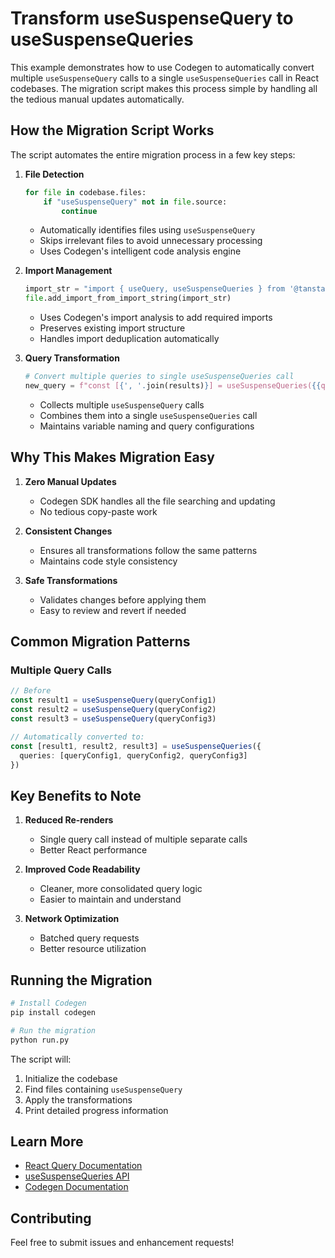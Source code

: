 # Transform useSuspenseQuery to useSuspenseQueries

This example demonstrates how to use Codegen to automatically convert multiple `useSuspenseQuery` calls to a single `useSuspenseQueries` call in React codebases. The migration script makes this process simple by handling all the tedious manual updates automatically.

## How the Migration Script Works

The script automates the entire migration process in a few key steps:

1. **File Detection**
   ```python
   for file in codebase.files:
       if "useSuspenseQuery" not in file.source:
           continue
   ```
   - Automatically identifies files using `useSuspenseQuery`
   - Skips irrelevant files to avoid unnecessary processing
   - Uses Codegen's intelligent code analysis engine

2. **Import Management**
   ```python
   import_str = "import { useQuery, useSuspenseQueries } from '@tanstack/react-query'"
   file.add_import_from_import_string(import_str)
   ```
   - Uses Codegen's import analysis to add required imports
   - Preserves existing import structure
   - Handles import deduplication automatically

3. **Query Transformation**
   ```python
   # Convert multiple queries to single useSuspenseQueries call
   new_query = f"const [{', '.join(results)}] = useSuspenseQueries({{queries: [{', '.join(queries)}]}})"
   ```
   - Collects multiple `useSuspenseQuery` calls
   - Combines them into a single `useSuspenseQueries` call
   - Maintains variable naming and query configurations

## Why This Makes Migration Easy

1. **Zero Manual Updates**
   - Codegen SDK handles all the file searching and updating
   - No tedious copy-paste work

2. **Consistent Changes**
   - Ensures all transformations follow the same patterns
   - Maintains code style consistency

3. **Safe Transformations**
   - Validates changes before applying them
   - Easy to review and revert if needed

## Common Migration Patterns

### Multiple Query Calls
```typescript
// Before
const result1 = useSuspenseQuery(queryConfig1)
const result2 = useSuspenseQuery(queryConfig2)
const result3 = useSuspenseQuery(queryConfig3)

// Automatically converted to:
const [result1, result2, result3] = useSuspenseQueries({
  queries: [queryConfig1, queryConfig2, queryConfig3]
})
```

## Key Benefits to Note

1. **Reduced Re-renders**
   - Single query call instead of multiple separate calls
   - Better React performance

2. **Improved Code Readability**
   - Cleaner, more consolidated query logic
   - Easier to maintain and understand

3. **Network Optimization**
   - Batched query requests
   - Better resource utilization

## Running the Migration

```bash
# Install Codegen
pip install codegen

# Run the migration
python run.py
```

The script will:
1. Initialize the codebase
2. Find files containing `useSuspenseQuery`
3. Apply the transformations
4. Print detailed progress information

## Learn More

- [React Query Documentation](https://tanstack.com/query/latest)
- [useSuspenseQueries API](https://tanstack.com/query/latest/docs/react/reference/useSuspenseQueries)
- [Codegen Documentation](https://docs.codegen.com)

## Contributing

Feel free to submit issues and enhancement requests!
